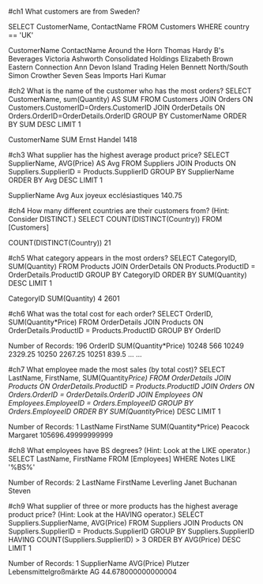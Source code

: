 #ch1 What customers are from Sweden?

SELECT CustomerName, ContactName FROM Customers WHERE country == 'UK'

CustomerName	ContactName
Around the Horn	Thomas Hardy
B's Beverages	Victoria Ashworth
Consolidated Holdings	Elizabeth Brown
Eastern Connection	Ann Devon
Island Trading	Helen Bennett
North/South	Simon Crowther
Seven Seas Imports	Hari Kumar

#ch2 What is the name of the customer who has the most orders?
SELECT CustomerName, sum(Quantity) AS SUM FROM Customers JOIN Orders ON Customers.CustomerID=Orders.CustomerID JOIN OrderDetails ON Orders.OrderID=OrderDetails.OrderID GROUP BY CustomerName ORDER BY SUM DESC LIMIT 1

CustomerName	SUM
Ernst Handel	1418

#ch3 What supplier has the highest average product price?
SELECT SupplierName, AVG(Price) AS Avg FROM Suppliers JOIN Products ON Suppliers.SupplierID = Products.SupplierID GROUP BY SupplierName ORDER BY Avg DESC LIMIT 1

SupplierName	Avg
Aux joyeux ecclésiastiques	140.75

#ch4 How many different countries are their customers from? (Hint: Consider DISTINCT.)
SELECT COUNT(DISTINCT(Country)) FROM [Customers]

COUNT(DISTINCT(Country))
21

#ch5 What category appears in the most orders?
SELECT CategoryID, SUM(Quantity) FROM Products JOIN OrderDetails ON Products.ProductID = OrderDetails.ProductID GROUP BY CategoryID ORDER BY SUM(Quantity) DESC LIMIT 1

CategoryID	SUM(Quantity)
4	2601

#ch6 What was the total cost for each order?
SELECT OrderID, SUM(Quantity*Price) FROM OrderDetails JOIN Products ON OrderDetails.ProductID = Products.ProductID GROUP BY OrderID

Number of Records: 196
OrderID	SUM(Quantity*Price)
10248	566
10249	2329.25
10250	2267.25
10251	839.5
... ...

#ch7 What employee made the most sales (by total cost)?
SELECT LastName, FirstName, SUM(Quantity*Price) FROM OrderDetails JOIN Products ON OrderDetails.ProductID = Products.ProductID JOIN Orders ON Orders.OrderID = OrderDetails.OrderID JOIN Employees ON Employees.EmployeeID = Orders.EmployeeID GROUP BY Orders.EmployeeID ORDER BY SUM(Quantity*Price) DESC LIMIT 1

Number of Records: 1
LastName	FirstName	SUM(Quantity*Price)
Peacock	Margaret	105696.49999999999

#ch8 What employees have BS degrees? (Hint: Look at the LIKE operator.)
SELECT LastName, FirstName FROM [Employees] WHERE Notes LIKE '%BS%'

Number of Records: 2
LastName	FirstName
Leverling	Janet
Buchanan	Steven

#ch9 What supplier of three or more products has the highest average product price? (Hint: Look at the HAVING operator.)
SELECT Suppliers.SupplierName, AVG(Price) FROM Suppliers JOIN Products ON Suppliers.SupplierID = Products.SupplierID GROUP BY Suppliers.SupplierID HAVING COUNT(Suppliers.SupplierID) > 3 ORDER BY AVG(Price) DESC LIMIT 1

Number of Records: 1
SupplierName	AVG(Price)
Plutzer Lebensmittelgroßmärkte AG	44.678000000000004
